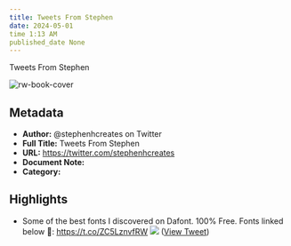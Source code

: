 ```yaml
---
title: Tweets From Stephen
date: 2024-05-01
time 1:13 AM
published_date None
---
```

Tweets From Stephen

![rw-book-cover](https://pbs.twimg.com/profile_images/1679701675429462016/Dlur6PiA.jpg)

## Metadata
- **Author:** @stephenhcreates on Twitter
- **Full Title:** Tweets From Stephen
- **URL:** https://twitter.com/stephenhcreates
- **Document Note:** 
- **Category:**

## Highlights
- Some of the best fonts I discovered on Dafont. 100% Free. 
  Fonts linked below 🔗: https://t.co/ZC5LznvfRW
  ![](https://pbs.twimg.com/media/Fydu5i7aAAI5mEd.jpg) ([View Tweet](https://twitter.com/stephenhcreates/status/1668425055720857601))
